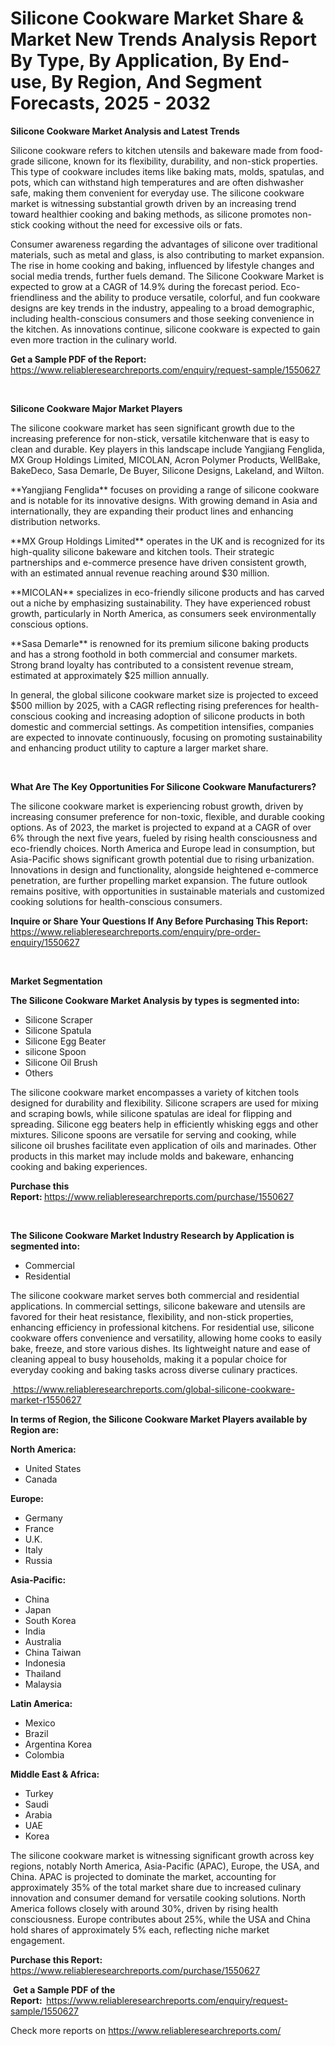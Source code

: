 <p><h1>Silicone Cookware Market Share & Market New Trends Analysis Report By Type, By Application, By End-use, By Region, And Segment Forecasts, 2025 - 2032</h1></p><p><strong>Silicone Cookware Market Analysis and Latest Trends</strong></p>
<p><p>Silicone cookware refers to kitchen utensils and bakeware made from food-grade silicone, known for its flexibility, durability, and non-stick properties. This type of cookware includes items like baking mats, molds, spatulas, and pots, which can withstand high temperatures and are often dishwasher safe, making them convenient for everyday use. The silicone cookware market is witnessing substantial growth driven by an increasing trend toward healthier cooking and baking methods, as silicone promotes non-stick cooking without the need for excessive oils or fats.</p><p>Consumer awareness regarding the advantages of silicone over traditional materials, such as metal and glass, is also contributing to market expansion. The rise in home cooking and baking, influenced by lifestyle changes and social media trends, further fuels demand. The Silicone Cookware Market is expected to grow at a CAGR of 14.9% during the forecast period. Eco-friendliness and the ability to produce versatile, colorful, and fun cookware designs are key trends in the industry, appealing to a broad demographic, including health-conscious consumers and those seeking convenience in the kitchen. As innovations continue, silicone cookware is expected to gain even more traction in the culinary world.</p></p>
<p><strong>Get a Sample PDF of the Report:&nbsp;</strong> <a href="https://www.reliableresearchreports.com/enquiry/request-sample/1550627?utm_campaign=2139&utm_medium=2&utm_source=Github&utm_content=ia&utm_term=06022025&utm_id=silicone-cookware">https://www.reliableresearchreports.com/enquiry/request-sample/1550627</a></p>
<p>&nbsp;</p>
<p><strong>Silicone Cookware Major Market Players</strong></p>
<p><p>The silicone cookware market has seen significant growth due to the increasing preference for non-stick, versatile kitchenware that is easy to clean and durable. Key players in this landscape include Yangjiang Fenglida, MX Group Holdings Limited, MICOLAN, Acron Polymer Products, WellBake, BakeDeco, Sasa Demarle, De Buyer, Silicone Designs, Lakeland, and Wilton.</p><p>**Yangjiang Fenglida** focuses on providing a range of silicone cookware and is notable for its innovative designs. With growing demand in Asia and internationally, they are expanding their product lines and enhancing distribution networks.</p><p>**MX Group Holdings Limited** operates in the UK and is recognized for its high-quality silicone bakeware and kitchen tools. Their strategic partnerships and e-commerce presence have driven consistent growth, with an estimated annual revenue reaching around $30 million. </p><p>**MICOLAN** specializes in eco-friendly silicone products and has carved out a niche by emphasizing sustainability. They have experienced robust growth, particularly in North America, as consumers seek environmentally conscious options. </p><p>**Sasa Demarle** is renowned for its premium silicone baking products and has a strong foothold in both commercial and consumer markets. Strong brand loyalty has contributed to a consistent revenue stream, estimated at approximately $25 million annually.</p><p>In general, the global silicone cookware market size is projected to exceed $500 million by 2025, with a CAGR reflecting rising preferences for health-conscious cooking and increasing adoption of silicone products in both domestic and commercial settings. As competition intensifies, companies are expected to innovate continuously, focusing on promoting sustainability and enhancing product utility to capture a larger market share.</p></p>
<p>&nbsp;</p>
<p><strong>What Are The Key Opportunities For Silicone Cookware Manufacturers?</strong></p>
<p><p>The silicone cookware market is experiencing robust growth, driven by increasing consumer preference for non-toxic, flexible, and durable cooking options. As of 2023, the market is projected to expand at a CAGR of over 6% through the next five years, fueled by rising health consciousness and eco-friendly choices. North America and Europe lead in consumption, but Asia-Pacific shows significant growth potential due to rising urbanization. Innovations in design and functionality, alongside heightened e-commerce penetration, are further propelling market expansion. The future outlook remains positive, with opportunities in sustainable materials and customized cooking solutions for health-conscious consumers.</p></p>
<p><strong>Inquire or Share Your Questions If Any Before Purchasing This Report:</strong> <a href="https://www.reliableresearchreports.com/enquiry/pre-order-enquiry/1550627?utm_campaign=2139&utm_medium=2&utm_source=Github&utm_content=ia&utm_term=06022025&utm_id=silicone-cookware">https://www.reliableresearchreports.com/enquiry/pre-order-enquiry/1550627</a></p>
<p>&nbsp;</p>
<p><strong>Market Segmentation</strong></p>
<p><strong>The Silicone Cookware Market Analysis by types is segmented into:</strong></p>
<p><ul><li>Silicone Scraper</li><li>Silicone Spatula</li><li>Silicone Egg Beater</li><li>silicone Spoon</li><li>Silicone Oil Brush</li><li>Others</li></ul></p>
<p><p>The silicone cookware market encompasses a variety of kitchen tools designed for durability and flexibility. Silicone scrapers are used for mixing and scraping bowls, while silicone spatulas are ideal for flipping and spreading. Silicone egg beaters help in efficiently whisking eggs and other mixtures. Silicone spoons are versatile for serving and cooking, while silicone oil brushes facilitate even application of oils and marinades. Other products in this market may include molds and bakeware, enhancing cooking and baking experiences.</p></p>
<p><strong>Purchase this Report:&nbsp;</strong><a href="https://www.reliableresearchreports.com/purchase/1550627?utm_campaign=2139&utm_medium=2&utm_source=Github&utm_content=ia&utm_term=06022025&utm_id=silicone-cookware">https://www.reliableresearchreports.com/purchase/1550627</a></p>
<p>&nbsp;</p>
<p><strong>The Silicone Cookware Market Industry Research by Application is segmented into:</strong></p>
<p><ul><li>Commercial</li><li>Residential</li></ul></p>
<p><p>The silicone cookware market serves both commercial and residential applications. In commercial settings, silicone bakeware and utensils are favored for their heat resistance, flexibility, and non-stick properties, enhancing efficiency in professional kitchens. For residential use, silicone cookware offers convenience and versatility, allowing home cooks to easily bake, freeze, and store various dishes. Its lightweight nature and ease of cleaning appeal to busy households, making it a popular choice for everyday cooking and baking tasks across diverse culinary practices.</p></p>
<p><a href="https://www.reliableresearchreports.com/global-silicone-cookware-market-r1550627?utm_campaign=2139&utm_medium=2&utm_source=Github&utm_content=ia&utm_term=06022025&utm_id=silicone-cookware">&nbsp;https://www.reliableresearchreports.com/global-silicone-cookware-market-r1550627</a></p>
<p><strong>In terms of Region, the Silicone Cookware Market Players available by Region are:</strong></p>
<p>
    <p> <strong> North America: </strong>
        <ul>
            <li>United States</li>
            <li>Canada</li>
        </ul>
        </p> 
    <p> <strong> Europe: </strong>
        <ul>
            <li>Germany</li>
            <li>France</li>
            <li>U.K.</li>
            <li>Italy</li>
            <li>Russia</li>
        </ul>
        </p> 
    <p> <strong> Asia-Pacific: </strong>
        <ul>
            <li>China</li>
            <li>Japan</li>
            <li>South Korea</li>
            <li>India</li>
            <li>Australia</li>
            <li>China Taiwan</li>
            <li>Indonesia</li>
            <li>Thailand</li>
            <li>Malaysia</li>
        </ul>
        </p> 
    <p> <strong> Latin America: </strong>
        <ul>
            <li>Mexico</li>
            <li>Brazil</li>
            <li>Argentina Korea</li>
            <li>Colombia</li>
        </ul>
        </p> 
    <p> <strong> Middle East & Africa: </strong>
        <ul>
            <li>Turkey</li>
            <li>Saudi</li>
            <li>Arabia</li>
            <li>UAE</li>
            <li>Korea</li>
        </ul>
    </p>
    </p>
<p><p>The silicone cookware market is witnessing significant growth across key regions, notably North America, Asia-Pacific (APAC), Europe, the USA, and China. APAC is projected to dominate the market, accounting for approximately 35% of the total market share due to increased culinary innovation and consumer demand for versatile cooking solutions. North America follows closely with around 30%, driven by rising health consciousness. Europe contributes about 25%, while the USA and China hold shares of approximately 5% each, reflecting niche market engagement.</p></p>
<p><strong>Purchase this Report: </strong><a href="https://www.reliableresearchreports.com/purchase/1550627?utm_campaign=2139&utm_medium=2&utm_source=Github&utm_content=ia&utm_term=06022025&utm_id=silicone-cookware">https://www.reliableresearchreports.com/purchase/1550627</a></p>
<p>&nbsp;<strong>Get a Sample PDF of the Report:&nbsp;&nbsp;</strong><a href="https://www.reliableresearchreports.com/enquiry/request-sample/1550627?utm_campaign=2139&utm_medium=2&utm_source=Github&utm_content=ia&utm_term=06022025&utm_id=silicone-cookware">https://www.reliableresearchreports.com/enquiry/request-sample/1550627</a></p>
<p><strong></strong></p>
<p>Check more reports on <a href="https://www.reliableresearchreports.com/?utm_campaign=2139&utm_medium=2&utm_source=Github&utm_content=ia&utm_term=06022025&utm_id=silicone-cookware">https://www.reliableresearchreports.com/</a></p>